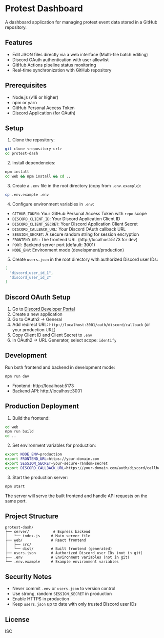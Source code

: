 # Protest Dashboard

A dashboard application for managing protest event data stored in a GitHub repository.

## Features

- Edit JSON files directly via a web interface
(Multi-file batch editing)
- Discord OAuth authentication with user allowlist
- GitHub Actions pipeline status monitoring
- Real-time synchronization with GitHub repository

## Prerequisites

- Node.js (v18 or higher)
- npm or yarn
- GitHub Personal Access Token
- Discord Application (for OAuth)

## Setup

1. Clone the repository:
```bash
git clone <repository-url>
cd protest-dash
```

2. Install dependencies:
```bash
npm install
cd web && npm install && cd ..
```

3. Create a `.env` file in the root directory (copy from `.env.example`):
```bash
cp .env.example .env
```

4. Configure environment variables in `.env`:
- `GITHUB_TOKEN`: Your GitHub Personal Access Token with `repo` scope
- `DISCORD_CLIENT_ID`: Your Discord Application Client ID
- `DISCORD_CLIENT_SECRET`: Your Discord Application Client Secret
- `DISCORD_CALLBACK_URL`: Your Discord OAuth callback URL
- `SESSION_SECRET`: A secure random string for session encryption
- `FRONTEND_URL`: The frontend URL (http://localhost:5173 for dev)
- `PORT`: Backend server port (default: 3001)
- `NODE_ENV`: Environment mode (development/production)

5. Create `users.json` in the root directory with authorized Discord user IDs:
```json
[
  "discord_user_id_1",
  "discord_user_id_2"
]
```

## Discord OAuth Setup

1. Go to [Discord Developer Portal](https://discord.com/developers/applications)
2. Create a new application
3. Go to OAuth2 → General
4. Add redirect URL: `http://localhost:3001/auth/discord/callback` (or your production URL)
5. Copy Client ID and Client Secret to `.env`
6. In OAuth2 → URL Generator, select scope: `identify`

## Development

Run both frontend and backend in development mode:
```bash
npm run dev
```

- Frontend: http://localhost:5173
- Backend API: http://localhost:3001

## Production Deployment

1. Build the frontend:
```bash
cd web
npm run build
cd ..
```

2. Set environment variables for production:
```bash
export NODE_ENV=production
export FRONTEND_URL=https://your-domain.com
export SESSION_SECRET=your-secure-random-secret
export DISCORD_CALLBACK_URL=https://your-domain.com/auth/discord/callback
```

3. Start the production server:
```bash
npm start
```

The server will serve the built frontend and handle API requests on the same port.

## Project Structure

```
protest-dash/
├── server/           # Express backend
│   └── index.js     # Main server file
├── web/             # React frontend
│   ├── src/
│   └── dist/        # Built frontend (generated)
├── users.json       # Authorized Discord user IDs (not in git)
├── .env             # Environment variables (not in git)
└── .env.example     # Example environment variables
```

## Security Notes

- Never commit `.env` or `users.json` to version control
- Use strong, random `SESSION_SECRET` in production
- Enable HTTPS in production
- Keep `users.json` up to date with only trusted Discord user IDs

## License

ISC

